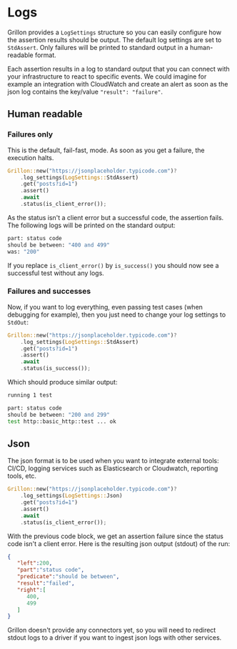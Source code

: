 # Logs

Grillon provides a `LogSettings` structure so you can easily configure how the assertion results
should be output. The default log settings are set to `StdAssert`. Only failures will be printed
to standard output in a human-readable format.

Each assertion results in a log to standard output that you can connect with your infrastructure to
react to specific events. We could imagine for example an integration with CloudWatch and create an
alert as soon as the json log contains the key/value `"result": "failure"`.

## Human readable

### Failures only

This is the default, fail-fast, mode. As soon as you get a failure, the execution halts.

```rust
Grillon::new("https://jsonplaceholder.typicode.com")?
    .log_settings(LogSettings::StdAssert)
    .get("posts?id=1")
    .assert()
    .await
    .status(is_client_error());
```

As the status isn't a client error but a successful code, the assertion fails. The following logs
will be printed on the standard output:

```bash
part: status code
should be between: "400 and 499"
was: "200"
```

If you replace `is_client_error()` by `is_success()` you should now see a successful test without
any logs.

### Failures and successes

Now, if you want to log everything, even passing test cases (when debugging for example), then you
just need to change your log settings to `StdOut`:

```rust
Grillon::new("https://jsonplaceholder.typicode.com")?
    .log_settings(LogSettings::StdAssert)
    .get("posts?id=1")
    .assert()
    .await
    .status(is_success());
```

Which should produce similar output:

```bash
running 1 test

part: status code
should be between: "200 and 299"
test http::basic_http::test ... ok
```

## Json

The json format is to be used when you want to integrate external tools: CI/CD, logging services
such as Elasticsearch or Cloudwatch, reporting tools, etc.

```rust
Grillon::new("https://jsonplaceholder.typicode.com")?
    .log_settings(LogSettings::Json)
    .get("posts?id=1")
    .assert()
    .await
    .status(is_client_error());
```

With the previous code block, we get an assertion failure since the status code isn't a client
error. Here is the resulting json output (stdout) of the run:

```json
{
   "left":200,
   "part":"status code",
   "predicate":"should be between",
   "result":"failed",
   "right":[
      400,
      499
   ]
}
```

Grillon doesn't provide any connectors yet, so you will need to redirect stdout logs to a driver if
you want to ingest json logs with other services.
